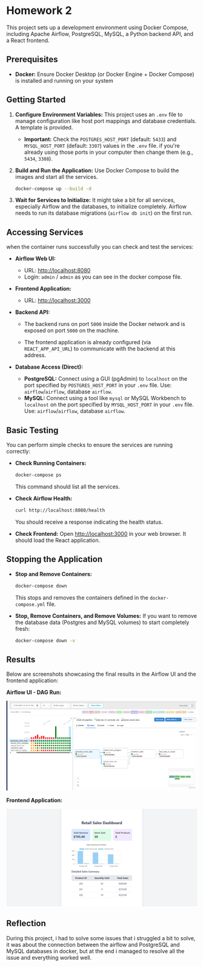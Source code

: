 # Homework 2 

This project sets up a development environment using Docker Compose, including Apache Airflow, PostgreSQL, MySQL, a Python backend API, and a React frontend.

## Prerequisites

*   **Docker:** Ensure Docker Desktop (or Docker Engine + Docker Compose) is installed and running on your system

## Getting Started


1.  **Configure Environment Variables:**
    This project uses an `.env` file to manage configuration like host port mappings and database credentials. A template is provided.

    *   **Important:** Check the `POSTGRES_HOST_PORT` (default: `5433`) and `MYSQL_HOST_PORT` (default: `3307`) values in the `.env` file. if you're already using those ports in your computer then change them (e.g., `5434`, `3308`).

3.  **Build and Run the Application:**
    Use Docker Compose to build the images and start all the services.
    ```bash
    docker-compose up --build -d
    ```
   

4.  **Wait for Services to Initialize:**
    It might take a bit for all services, especially Airflow and the databases, to initialize completely. Airflow needs to run its database migrations (`airflow db init`) on the first run.

## Accessing Services

when the container runs successfully you can check and test the services:

*   **Airflow Web UI:**
    *   URL: [http://localhost:8080](http://localhost:8080)
    *   Login: `admin` / `admin` as you can see in the docker compose file. 

*   **Frontend Application:**
    *   URL: [http://localhost:3000](http://localhost:3000)

*   **Backend API:**
    *   The backend runs on port `5000` inside the Docker network and is exposed on port `5000` on the machine.
   
    *   The frontend application is already configured (via `REACT_APP_API_URL`) to communicate with the backend at this address.

*   **Database Access (Direct):**
    *   **PostgreSQL:** Connect using a GUI (pgAdmin) to `localhost` on the port specified by `POSTGRES_HOST_PORT` in your `.env` file. Use: `airflow`/`airflow`, database `airflow`.
    *   **MySQL:** Connect using a tool like `mysql` or MySQL Workbench to `localhost` on the port specified by `MYSQL_HOST_PORT` in your `.env` file. Use: `airflow`/`airflow`, database `airflow`.

## Basic Testing

You can perform simple checks to ensure the services are running correctly:

*   **Check Running Containers:**
    ```bash
    docker-compose ps
    ```
    This command should list all the services.

*   **Check Airflow Health:**
    ```bash
    curl http://localhost:8080/health
    ```
    You should receive a response indicating the health status.

*   **Check Frontend:**
    Open [http://localhost:3000](http://localhost:3000) in your web browser. It should load the React application.

## Stopping the Application

*   **Stop and Remove Containers:**
    ```bash
    docker-compose down
    ```
    This stops and removes the containers defined in the `docker-compose.yml` file.

*   **Stop, Remove Containers, and Remove Volumes:**
    If you want to remove the database data (Postgres and MySQL volumes) to start completely fresh:
    ```bash
    docker-compose down -v
    ```

## Results 

Below are screenshots showcasing the final results in the Airflow UI and the frontend application:

**Airflow UI - DAG Run:**

![Airflow DAG Run](DAG.png)



**Frontend Application:**

![Frontend Main View](frontend.png)


## Reflection

During this project, i had to solve some issues that i struggled a bit to solve, it was about the connection between the airflow and PostgreSQL and MySQL databases in docker, but at the end i managed to resolve all the issue and everything worked well. 



